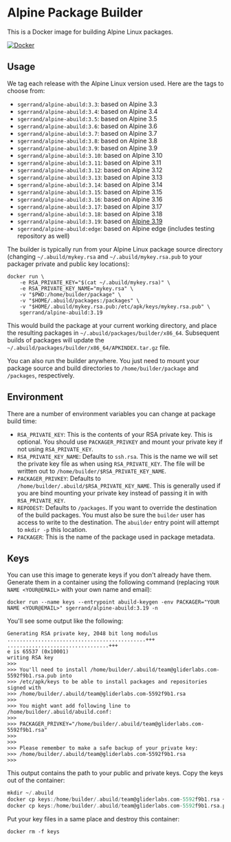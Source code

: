 # Alpine Package Builder

This is a Docker image for building Alpine Linux packages.

[![Docker](https://github.com/sgerrand/docker-alpine-abuild/actions/workflows/docker-publish.yml/badge.svg?branch=main&event=push)](https://github.com/sgerrand/docker-alpine-abuild/actions/workflows/docker-publish.yml)

## Usage

We tag each release with the Alpine Linux version used. Here are the tags to choose from:

* `sgerrand/alpine-abuild:3.3`: based on Alpine 3.3
* `sgerrand/alpine-abuild:3.4`: based on Alpine 3.4
* `sgerrand/alpine-abuild:3.5`: based on Alpine 3.5
* `sgerrand/alpine-abuild:3.6`: based on Alpine 3.6
* `sgerrand/alpine-abuild:3.7`: based on Alpine 3.7
* `sgerrand/alpine-abuild:3.8`: based on Alpine 3.8
* `sgerrand/alpine-abuild:3.9`: based on Alpine 3.9
* `sgerrand/alpine-abuild:3.10`: based on Alpine 3.10
* `sgerrand/alpine-abuild:3.11`: based on Alpine 3.11
* `sgerrand/alpine-abuild:3.12`: based on Alpine 3.12
* `sgerrand/alpine-abuild:3.13`: based on Alpine 3.13
* `sgerrand/alpine-abuild:3.14`: based on Alpine 3.14
* `sgerrand/alpine-abuild:3.15`: based on Alpine 3.15
* `sgerrand/alpine-abuild:3.16`: based on Alpine 3.16
* `sgerrand/alpine-abuild:3.17`: based on Alpine 3.17
* `sgerrand/alpine-abuild:3.18`: based on Alpine 3.18
* `sgerrand/alpine-abuild:3.19`: based on [Alpine 3.19](https://alpinelinux.org/posts/Alpine-3.19.0-released.html)
* `sgerrand/alpine-abuild:edge`: based on Alpine edge (includes testing repository as well)

The builder is typically run from your Alpine Linux package source directory (changing `~/.abuild/mykey.rsa` and `~/.abuild/mykey.rsa.pub` to your packager private and public key locations):

```
docker run \
	-e RSA_PRIVATE_KEY="$(cat ~/.abuild/mykey.rsa)" \
	-e RSA_PRIVATE_KEY_NAME="mykey.rsa" \
	-v "$PWD:/home/builder/package" \
	-v "$HOME/.abuild/packages:/packages" \
	-v "$HOME/.abuild/mykey.rsa.pub:/etc/apk/keys/mykey.rsa.pub" \
	sgerrand/alpine-abuild:3.19
```

This would build the package at your current working directory, and place the resulting packages in `~/.abuild/packages/builder/x86_64`. Subsequent builds of packages will update the `~/.abuild/packages/builder/x86_64/APKINDEX.tar.gz` file.

You can also run the builder anywhere. You just need to mount your package source and build directories to `/home/builder/package` and `/packages`, respectively.

## Environment

There are a number of environment variables you can change at package build time:

* `RSA_PRIVATE_KEY`: This is the contents of your RSA private key. This is optional. You should use `PACKAGER_PRIVKEY` and mount your private key if not using `RSA_PRIVATE_KEY`.
* `RSA_PRIVATE_KEY_NAME`: Defaults to `ssh.rsa`. This is the name we will set the private key file as when using `RSA_PRIVATE_KEY`. The file will be written out to `/home/builder/$RSA_PRIVATE_KEY_NAME`.
* `PACKAGER_PRIVKEY`: Defaults to `/home/builder/.abuild/$RSA_PRIVATE_KEY_NAME`. This is generally used if you are bind mounting your private key instead of passing it in with `RSA_PRIVATE_KEY`.
* `REPODEST`: Defaults to `/packages`. If you want to override the destination of the build packages. You must also be sure the `builder` user has access to write to the destination. The `abuilder` entry point will attempt to `mkdir -p` this location.
* `PACKAGER`: This is the name of the package used in package metadata.

## Keys

You can use this image to generate keys if you don't already have them. Generate them in a container using the following command (replacing `YOUR NAME <YOUR@EMAIL>` with your own name and email):

```
docker run --name keys --entrypoint abuild-keygen -env PACKAGER="YOUR NAME <YOUR@EMAIL>" sgerrand/alpine-abuild:3.19 -n
```

You'll see some output like the following:

```
Generating RSA private key, 2048 bit long modulus
.............................................+++
.................................+++
e is 65537 (0x10001)
writing RSA key
>>>
>>> You'll need to install /home/builder/.abuild/team@gliderlabs.com-5592f9b1.rsa.pub into
>>> /etc/apk/keys to be able to install packages and repositories signed with
>>> /home/builder/.abuild/team@gliderlabs.com-5592f9b1.rsa
>>>
>>> You might want add following line to /home/builder/.abuild/abuild.conf:
>>>
>>> PACKAGER_PRIVKEY="/home/builder/.abuild/team@gliderlabs.com-5592f9b1.rsa"
>>>
>>>
>>> Please remember to make a safe backup of your private key:
>>> /home/builder/.abuild/team@gliderlabs.com-5592f9b1.rsa
>>>
```

This output contains the path to your public and private keys. Copy the keys out of the container:

```a
mkdir ~/.abuild
docker cp keys:/home/builder/.abuild/team@gliderlabs.com-5592f9b1.rsa ~/.abuild/
docker cp keys:/home/builder/.abuild/team@gliderlabs.com-5592f9b1.rsa.pub ~/.abuild/
```

Put your key files in a same place and destroy this container:

```
docker rm -f keys
```
